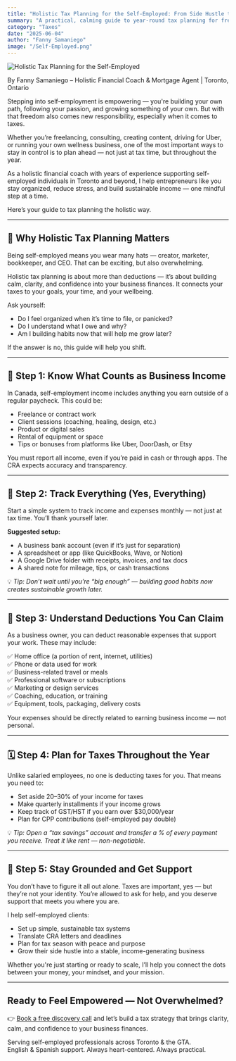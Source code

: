 ```yaml
---
title: "Holistic Tax Planning for the Self-Employed: From Side Hustle to Sustainable Income"
summary: "A practical, calming guide to year-round tax planning for freelancers, solopreneurs, and self-employed professionals in Toronto and beyond."
category: "Taxes"
date: "2025-06-04"
author: "Fanny Samaniego"
image: "/Self-Employed.png"
---
```


![Holistic Tax Planning for the Self-Employed](/Self-Employed.png)

By Fanny Samaniego – Holistic Financial Coach & Mortgage Agent | Toronto, Ontario

Stepping into self-employment is empowering — you're building your own path, following your passion, and growing something of your own. But with that freedom also comes new responsibility, especially when it comes to taxes.

Whether you’re freelancing, consulting, creating content, driving for Uber, or running your own wellness business, one of the most important ways to stay in control is to plan ahead — not just at tax time, but throughout the year.

As a holistic financial coach with years of experience supporting self-employed individuals in Toronto and beyond, I help entrepreneurs like you stay organized, reduce stress, and build sustainable income — one mindful step at a time.

Here’s your guide to tax planning the holistic way.

---

## 🌱 Why Holistic Tax Planning Matters

Being self-employed means you wear many hats — creator, marketer, bookkeeper, and CEO. That can be exciting, but also overwhelming.

Holistic tax planning is about more than deductions — it’s about building calm, clarity, and confidence into your business finances. It connects your taxes to your goals, your time, and your wellbeing.

Ask yourself:

- Do I feel organized when it’s time to file, or panicked?
- Do I understand what I owe and why?
- Am I building habits now that will help me grow later?

If the answer is no, this guide will help you shift.

---

## 🧾 Step 1: Know What Counts as Business Income

In Canada, self-employment income includes anything you earn outside of a regular paycheck. This could be:

- Freelance or contract work
- Client sessions (coaching, healing, design, etc.)
- Product or digital sales
- Rental of equipment or space
- Tips or bonuses from platforms like Uber, DoorDash, or Etsy

You must report all income, even if you’re paid in cash or through apps. The CRA expects accuracy and transparency.

---

## 📁 Step 2: Track Everything (Yes, Everything)

Start a simple system to track income and expenses monthly — not just at tax time. You’ll thank yourself later.

**Suggested setup:**

- A business bank account (even if it’s just for separation)
- A spreadsheet or app (like QuickBooks, Wave, or Notion)
- A Google Drive folder with receipts, invoices, and tax docs
- A shared note for mileage, tips, or cash transactions

💡 *Tip: Don’t wait until you’re “big enough” — building good habits now creates sustainable growth later.*

---

## 💸 Step 3: Understand Deductions You Can Claim

As a business owner, you can deduct reasonable expenses that support your work. These may include:

✅ Home office (a portion of rent, internet, utilities)  
✅ Phone or data used for work  
✅ Business-related travel or meals  
✅ Professional software or subscriptions  
✅ Marketing or design services  
✅ Coaching, education, or training  
✅ Equipment, tools, packaging, delivery costs

Your expenses should be directly related to earning business income — not personal.

---

## 🗓️ Step 4: Plan for Taxes Throughout the Year

Unlike salaried employees, no one is deducting taxes for you. That means you need to:

- Set aside 20–30% of your income for taxes
- Make quarterly installments if your income grows
- Keep track of GST/HST if you earn over $30,000/year
- Plan for CPP contributions (self-employed pay double)

💡 *Tip: Open a “tax savings” account and transfer a % of every payment you receive. Treat it like rent — non-negotiable.*

---

## 🧘 Step 5: Stay Grounded and Get Support

You don’t have to figure it all out alone. Taxes are important, yes — but they’re not your identity. You’re allowed to ask for help, and you deserve support that meets you where you are.

I help self-employed clients:

- Set up simple, sustainable tax systems
- Translate CRA letters and deadlines
- Plan for tax season with peace and purpose
- Grow their side hustle into a stable, income-generating business

Whether you're just starting or ready to scale, I’ll help you connect the dots between your money, your mindset, and your mission.

---

## Ready to Feel Empowered — Not Overwhelmed?

👉 [Book a free discovery call](/contact) and let’s build a tax strategy that brings clarity, calm, and confidence to your business finances.

Serving self-employed professionals across Toronto & the GTA.  
English & Spanish support. Always heart-centered. Always practical.
